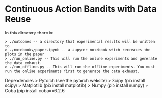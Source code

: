 # Continuous Action Bandits with Data Reuse

In this directory there is:

    > ./outcomes -- a directory that experimental results will be written to
    > ./notebooks/paper.ipynb -- a Jupyter notebook which recreates the plots in the paper
    > ./run_online.py -- This will run the online experiments and generate the data exhaust.
    > ./run_offline.py -- This will run the offline experiments. You must run the online experiments first to generate the data exhaust.

Dependencies
    > Pytorch    (see the pytorch website)
    > Scipy      (pip install scipy)
    > Matplotlib (pip install matplotlib)
    > Numpy      (pip install numpy)
    > Coba       (pip install coba==6.2.6)
